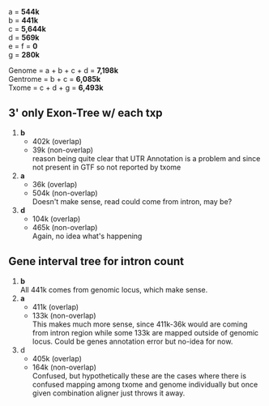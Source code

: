 a = **544k**  
b = **441k**  
c = **5,644k**  
d = **569k**  
e = f = **0**  
g = **280k**  

Genome = a + b + c + d = **7,198k**  
Gentrome = b + c = **6,085k**  
Txome = c + d + g = **6,493k**  

## 3' only Exon-Tree w/ each txp
1. **b**  
    * 402k (overlap)  
    * 39k (non-overlap)  
reason being quite clear that UTR Annotation is a problem and
since not present in GTF so not reported by txome
2. **a**  
    * 36k (overlap)  
    * 504k (non-overlap)  
Doesn't make sense, read could come from intron, may be?
3. **d**  
    * 104k (overlap)  
    * 465k (non-overlap)  
Again, no idea what's happening

## Gene interval tree for intron count
1. **b**  
All 441k comes from genomic locus, which make sense.  
2. **a**  
    * 411k (overlap)  
    * 133k (non-overlap)  
This makes much more sense, since 411k-36k would are coming
from intron region while some 133k are mapped outside of
genomic locus. Could be genes annotation error but no-idea
for now.
3. d  
    * 405k (overlap)  
    * 164k (non-overlap)  
Confused, but hypothetically these are the cases where there
is confused mapping among txome and genome individually but
once given combination aligner just throws it away.
